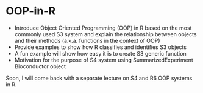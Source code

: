# OOP-in-R
* Introduce Object Oriented Programming (OOP) in R based on the most commonly used S3 system and explain the relationship between objects and their methods (a.k.a. functions in the context of OOP)  
* Provide examples to show how R classifies and identifies S3 objects 
* A fun example will show how easy it is to create S3 generic function
* Motivation for the purpose of S4 system using SummarizedExperiment Bioconductor object  

Soon, I will come back with a separate lecture on S4 and R6 OOP systems in R.
